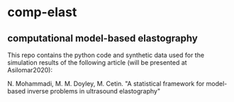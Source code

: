 # comp-elast
## computational model-based elastography
This repo contains the python code and synthetic data used for the simulation results of the following article (will be presented at Asilomar2020):

N. Mohammadi, M. M. Doyley, M. Cetin. "A statistical framework for model-based inverse problems in ultrasound elastography"
